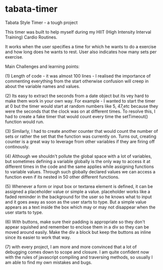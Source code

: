 # tabata-timer
Tabata Style Timer - a tough project

This timer was built to help myself during my HIIT (High Intensity Interval Training) Cardio Routines.

It works when the user specifies a time for which he wants to do a exercise and how long does he wants to rest.
User also indicates how many sets per exercise.

Main Challenges and learning points:

(1) Length of code - it was almost 100 lines  -  I realised the importance of commenting everything from the start otherwise confusion will creep in about the variable names and values.


(2) Its easy to extract the seconds from a date object but its vey hard to make them work in your own way. For example - I wanted to start the timer at 0 but the timer would start at random numbers like 5, 47,etc because they were the seconds that the clock was on at different times. To resolve this, I had to create a fake timer that would count every time the setTimeout() function would run.


(3) Similarly, I had to create another counter that would count the number of sets or rather the set that the function was currently on. Turns out, creating counter is a great way to leverage from other variables if they are firing off continously.


(4) Although we shouldn't pollute the global space with a lot of variables, but sometimes defining a variable globally is the only way to access it at different times in the code and the same applies while assigning functions to variable values. Through such globally declared values we can access a function even if its nested in 50 other different functions.


(5) Whenever a form or input box or textarea element is defined, it can be assigned a placeholder value or simple a value. placeholder works like a faded reminder in the background for the user so he knows what to input and it goes away as soon as the user starts to type. But a simple value appears as a text inside the box which may or may not disappear when the user starts to type.


(6) With buttons, make sure their padding is appropriate so they don't appear squished and remember to enclose them in a div so they can be moved around easily. Make the div a block but keep the buttons as inline since its easier to work that way.


(7) with every project, I am more and more convinced that a lot of debugging comes down to scope and closure. I am quite confident now with the rules of javascript compiling and traversing methods, so usually I am able to find my own mistakes and bugs.
